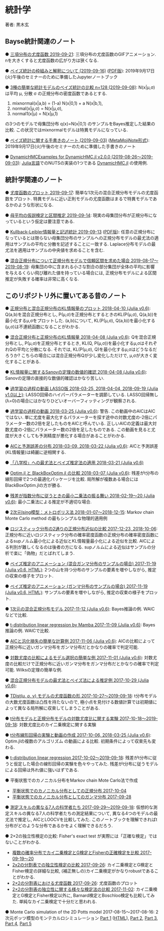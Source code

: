 # 統計学

著者: 黒木玄

## Bayse統計関連のノート

● [三項分布の尤度函数 2019-09-21](https://nbviewer.jupyter.org/github/genkuroki/Statistics/blob/master/likelihood%20functions%20of%20trinomial%20distributions.ipynb): 三項分布の尤度函数のGIFアニメーション. nを大きくすると尤度函数の広がり方は狭くなる.

● [ベイズ統計の枠組みと解釈について (2019-09-16)](https://nbviewer.jupyter.org/github/genkuroki/Statistics/blob/master/Introduction%20to%20Bayesian%20Statistics.ipynb) ([PDF版](https://genkuroki.github.io/documents/Statistics/Introduction%20to%20Bayesian%20Statistics.pdf)): 2019年9月17日(火)午後のセミナーのために準備したJupyterノートブック

● [3種の簡単な統計モデルのベイズ統計の比較 n=128 (2019-09-08)](https://nbviewer.jupyter.org/github/genkuroki/Statistics/blob/master/Comparison%20the%20mixnormal%2C%20normal1%2C%20and%20normal%20models%20by%20samples%20of%20size%20128.ipynb): N(x|μ,σ) は平均 μ, 分散 σ の正規分布の密度函数であるとする. 

1. mixnormal(x|a,b) = (1-a) N(x|0,1) + a N(x|b,1),
2. normal(x|μ,σ) = N(x|μ,σ),
3. normal1(x|μ) = N(x|μ,1)

の3つのモデルで母集団分布 q(x)=N(x|0,1) のサンプルをBayes推定した結果の比較.  この状況ではmixnormalモデルは特異モデルになっている.

● [ベイズ統計に関する手書きのノート (2019-09-03)](https://genkuroki.github.io/documents/2019-09-03_BayesianStatistics.pdf) ([MetaMojiNote形式](2019-09-03_BayesianStatistics.atdoc)): 2019年9月17日(火)午後のセミナーのために準備した手書きのノート

● [DynamicHMCExamples for DynamicHMC.jl v2.0.0 (2019-08-26～2019-09-03)](https://nbviewer.jupyter.org/github/genkuroki/Statistics/blob/master/DynamicHMCExamples%20for%20DynamicHMC.jl%20v2.0.0.ipynb): [Julia言語](https://julialang.org/)でのNUTSの実装の1つである [DynamicHMC.jl](https://github.com/tpapp/DynamicHMC.jl) の使用例.

## 統計学関連のノート

● [尤度函数のプロット 2019-09-17](https://nbviewer.jupyter.org/github/genkuroki/Statistics/blob/master/likelihood%20functions%20of%20mixture%20normal%20distributions.ipynb): 簡単な1次元の混合正規分布モデルの尤度函数をプロット. 特異モデルに近い正則モデルの尤度函数はまるで特異モデルであるかのような形状になる.

● [母平均の仮説検定と区間推定 2019-09-14](https://nbviewer.jupyter.org/github/genkuroki/Statistics/blob/master/Hypothesis%20test%20and%20interval%20estimation%20for%20population%20mean.ipynb): 現実の母集団分布が正規分布になっているという仮定は要注意である.

● [Kullback-Leibler情報量と記述統計 2019-09-13](https://nbviewer.jupyter.org/github/genkuroki/Statistics/blob/master/KL%20information%20and%20descriptive%20statistics.ipynb) ([PDF版]()): 任意の正規分布になっているとは限らない母集団分布のサンプルへの正規分布モデルの最尤法の適用はサンプルの平均と分散を記述することに一致する. Laplace分布モデルの最尤法を適用はサンプルの中央値を求めることを含む.

● [混合正規分布について正規分布モデルで信頼区間を求めた場合 2019-08-17～2019-08-19](https://nbviewer.jupyter.org/github/genkuroki/Statistics/blob/master/%E6%B7%B7%E5%90%88%E6%AD%A3%E8%A6%8F%E5%88%86%E5%B8%83%E3%81%AB%E3%81%A4%E3%81%84%E3%81%A6%E6%AD%A3%E8%A6%8F%E5%88%86%E5%B8%83%E3%83%A2%E3%83%87%E3%83%AB%E3%81%A7%E4%BF%A1%E9%A0%BC%E5%8C%BA%E9%96%93%E3%82%92%E6%B1%82%E3%82%81%E3%81%9F%E5%A0%B4%E5%90%88.ipynb): 母集団の中に含まれる小さな割合の部分集団が全体の平均に影響を与えるくらい飛び離れた値を持っている場合には, 正規分布モデルによる区間推定が失敗する確率は非常に高くなる.

## このリポジトリ外に置いてある昔のノート

● [正規分布と混合正規分布のKL情報量のプロット 2018-04-10 (Julia v0.6)](https://nbviewer.jupyter.org/gist/genkuroki/b4697ce70f356cebd27e784fe556263f): Q(a,b)を混合正規分布とし, P(μ,σ)を正規分布とするときのKL(P(μ,σ), Q(a,b))を最小化するμ,σをプロットした. (a,b)について, KL(P(μ,σ), Q(a,b))を最小化する(μ,σ)は不連続函数になることがわかる.

● [混合正規分布と正規分布のKL情報量 2018-04-08 (Julia v0.6)](https://nbviewer.jupyter.org/gist/genkuroki/34a79d95cd150150a33029f89389be43): Qを混合正規分布とし, P(μ,σ)を正規分布とするとき, KL(Q, P(μ,σ))を最小化するμ,σはそれぞれQの平均と分散になる. それでは, KL(P(μ,σ), Q)を最小化するμ,σはどうなるだろうか? こちらの場合には混合正規分布Qが少し変化しただけで, μ,σが大きく変化することがある.

● [KL情報量に関するSanovの定理の数値的確認 2018-04-08 (Julia v0.6)](https://nbviewer.jupyter.org/gist/genkuroki/73583088dc80a23f4673a7d3131482fc): Sanovの定理の直接的な数値的確認はかなり苦しい.

● [過学習の過程の動画 LASSO版 2018-03-25, 2018-04-04, 2018-09-19 (Julia v1.0以上)](https://nbviewer.jupyter.org/gist/genkuroki/c08b416648d4d7db4948ffac6abeadfd): LASSO回帰のハイパーパラメーターを調節している.  LASSO回帰無し(λ=0)の場合にはかなりひどいオーバーフィッティングが観察される.

● [過学習の過程の動画 2018-03-25 (Julia v0.6)](https://nbviewer.jupyter.org/gist/genkuroki/c440bc748ba230921c1a1f3613053b21): 警告. この動画中のAICはAICではない. 単に尤度を最大化するパラメーターを探す途中の対数尤度の-2倍にパラメーター数の2倍を足したものをAICと呼んでいる. 正しいAICの定義は最大対数尤度の-2倍にパラメーター数の2倍を足したものである.  この動画を見ると尤度が大きくしても予測精度が悪化する場合があることがわかる.

● [AICと予測誤差の分布 2018-03-09, 2018-03-22 (Julia v0.6)](https://nbviewer.jupyter.org/gist/genkuroki/1f0fd84bcf23a5269a7fb9ba90027e0d): AICと予測誤差(KL情報量)は綺麗に逆相関する.

● [「八学校」への最尤法とベイズ推定法の適用 2018-03-21 (Julia v0.6)](https://nbviewer.jupyter.org/gist/genkuroki/922c2997146ceb154eec43b89001634d)

● [Optim.jl と BlackBoxOptim.jl の比較 2018-03-07 (Julia v0.6)](https://nbviewer.jupyter.org/gist/genkuroki/0de1b5a82d6a539d97ba4321c3df48fc): 残差がt分布の線形回帰で2つの最適化パッケージを比較. 局所解が複数ある場合にはBlackBoxOptim.jlの方が勝る.

● [残差が指数分布に従うときの最小二乗法の振る舞い 2018-02-19～20 (Julia v0.6)](https://nbviewer.jupyter.org/gist/genkuroki/8f41a876ec9a7e5e18dfb8074e300077): 最小二乗法による推定が不適切な場合.

● [2次元Ising模型：メトロポリス法 2018-01-07～2018-12-15](https://nbviewer.jupyter.org/gist/genkuroki/057814687dcba128ecc2f830dad6e64f): Markov chain Monte Carlo method の最もシンプルな物理的適用例

● [ロジスティック分布の2通りの正規分布近似の比較 2017-12-23, 2018-10-06](https://nbviewer.jupyter.org/gist/genkuroki/96b0508a5773035e3a5247beff1d4f99): 正規分布に近いロジスティック分布の確率密度函数の正規分布の確率密度函数によるsupノルム最小化による近似とKL情報量最小化による近似を比較.  AICによる判別が難しくなるのは後者の方になる.  supノルムによる近似はサンプルの分析で楽に「偽物」だとばれてしまう.

● [ベイズ推定のアニメーション (混合ガンマ分布のサンプルの場合) 2017-11-19 (Julia v0.6, HTML)](https://genkuroki.github.io/documents/Jupyter/Animation%20of%20Bayesian%20estimation%20(Mixture%20Gamma%20Sample%20Case).html): 2つの山を持つ分布のサンプルの要素を増やしながら, 推定の収束の様子をプロット.

● [ベイズ推定のアニメーション (ガンマ分布のサンプルの場合) 2017-11-19 (Julia v0.6, HTML)](https://genkuroki.github.io/documents/Jupyter/Animation%20of%20Bayesian%20estimation%20(Gamma%20Sample%20Case).html): サンプルの要素を増やしながら, 推定の収束の様子をプロット.

● [1次元の混合正規分布モデル 2017-11-12 (Julia v0.6)](https://nbviewer.jupyter.org/gist/genkuroki/42106c9574766a86e8f7f375e039df76): Bayes推論の例. WAICなどで比較.

● [t-distribution linear regression by Mamba 2017-11-09 (Julia v0.6)](https://nbviewer.jupyter.org/gist/genkuroki/1c9f3c342167ccf01dd583857fd97b35): Bayes推論の例. WAICで比較.

● [AICと汎化損失の簡単な計算例 2017-11-06 (Julia v0.6)](https://nbviewer.jupyter.org/gist/genkuroki/17f19359e475fb01cae47dbf65d4b574/Simple%20examples%20of%20AICs%20and%20generalization%20losses.ipynb): AICの比較によって正規分布に近いガンマ分布をガンマ分布だとかなりの確率で判定可能.

● [対数尤度の比較によるモデル選択の簡単な例 2017-11-01 (Julia v0.6)](https://nbviewer.jupyter.org/gist/genkuroki/17f19359e475fb01cae47dbf65d4b574/Simple%20example%20of%20model%20selection%20by%20comparison%20of%20log-likelihood%20ratios.ipynb): 対数尤度の比較だけで正規分布に近いガンマ分布をガンマ分布だとかなりの確率で判定可能. Wilksの定理の簡単な例.

● [混合正規分布モデルの最尤法とベイズ法による推定例 2017-10-29 (Julia v0.6)](https://nbviewer.jupyter.org/gist/genkuroki/5a29679b0ecece1a155c93ce1ab00ee4): 

● [TDist(μ, ρ, ν) モデルの尤度函数の形 2017-10-27～2019-09-18](https://nbviewer.jupyter.org/gist/genkuroki/32fe4cbb13fae90aa697f54355df6767?flush_cache=true): t分布モデルの大数尤度函数は凸性を持たないので, 極小点を見付ける数値計算では初期値によって異なる局所解に収束してしまうことがある.

● [t分布モデルと正規分布モデルの対数尤度比に関する実験 2017-10-18～2019-09-18](https://nbviewer.jupyter.org/gist/genkuroki/37e06943aa91f0d7db65dc40052367e9): 対数尤度比のカイ二乗検定に関する実験

● [t分布線形回帰の実験と動画の作成 2017-10-06, 2018-03-25 (Julia v0.6)](https://nbviewer.jupyter.org/urls/genkuroki.github.io/documents/Jupyter/Animation%20of%20t-distribution%20regression.ipynb): Optim.jlの複数のアルゴリズム
の動画による比較. 初期条件によって収束先も変わる.

● [t-distribution linear regression 2017-10-02～2019-09-18](https://nbviewer.jupyter.org/gist/genkuroki/6897ddc41f69566112675a13962d9187): 残差がt分布に従うと仮定した場合の線形回帰の実験を色々やってみた.  残差がt分布に従うモデルによる回帰は外れ値に強いはずである.

● 平衡状態でのカノニカル分布をMarkov chain Mote Carlo法で作成

* [平衡状態でのカノニカル分布としての正規分布 2017-10-04](https://nbviewer.jupyter.org/gist/genkuroki/fe7fa7d7446fd02cf1106374e8128624)
* [平衡状態でのカノニカル分布としてのガンマ分布 2017-09-28](https://nbviewer.jupyter.org/gist/genkuroki/3b5566ee3f2fe9620a85bc41ee988b35/%E5%B9%B3%E8%A1%A1%E7%8A%B6%E6%85%8B%E3%81%A7%E3%81%AE%E3%82%AB%E3%83%8E%E3%83%8B%E3%82%AB%E3%83%AB%E5%88%86%E5%B8%83%E3%81%A8%E3%81%97%E3%81%A6%E3%81%AE%E3%82%AC%E3%83%B3%E3%83%9E%E5%88%86%E5%B8%83.ipynb)

● [測定スキルの異なる7人の科学者たち 2017-09-29～2019-09-18](https://nbviewer.jupyter.org/gist/genkuroki/bc35fc074dff611b1284942758a285fc): 仮想的な測定スキルの異なる7人の科学者たちの測定結果について, 異なる4つのモデルの最尤法で推定し, AICとLOOCVを比較してみた. このノートブックを理解できればt分布がどのような分布であるかをよく理解できるだろう.

● 2×2の独立性検定の比較: Fisher's exact test が実際には「正確な検定」ではないことがわかる.

* [複数の確率分布でカイ二乗検定とG検定とFisherの正確検定を比較 2017-09-19～20](https://nbviewer.jupyter.org/gist/genkuroki/7c52b10fc6cdb254c8227f4fb0a47e0d)
* [2x2の分割表での独立性検定の比較 2017-09-26](https://nbviewer.jupyter.org/gist/genkuroki/1dd6d1ee5b473435a2027d221c560640): カイ二乗検定とG検定とFisher検定の詳細な比較, (補正無しの)カイ二乗検定がかなりrobustであることがわかる.
* [2×2の分割表における尤度函数 2017-09-26](https://nbviewer.jupyter.org/gist/genkuroki/a3034d25a429b590d96c486064e53c8b): 尤度函数のプロット
* [2×2の分割表の独立性に関する様々な検定法の比較 2017-11-02](https://nbviewer.jupyter.org/gist/genkuroki/3935a24dcfcb0fa4da46a0a3955158d8): カイ二乗検定とG検定とFisher検定以外に, Barnard検定とBoschloo検定も比較してみた. 単純なカイ二乗検定で十分だと思われる.

● Monte Carlo simulation of the 2D Potts model 2017-08-15～2017-08-16: 2次元ポッツ模型のモンテカルロシミュレーション
[Part 1](https://nbviewer.jupyter.org/gist/genkuroki/f01626c723efeaaed7f396ca8b9eaef1)
([HTML](https://genkuroki.github.io/documents/Jupyter/Monte%20Carlo%20simulation%20of%20the%202D%20Potts%20model%20-%20Part%201.html)),
[Part 2](https://nbviewer.jupyter.org/gist/genkuroki/6deedf25cdcff6f7afe56c89bc342ef9), 
[Part 3](https://nbviewer.jupyter.org/gist/genkuroki/fd45cae92c0cb6e972ab3ed313beb4e3), 
[Part 4](https://nbviewer.jupyter.org/gist/genkuroki/3fe61da186194d3ed6b2bbd9d690e024),
[Part 5](https://nbviewer.jupyter.org/gist/genkuroki/a16313f5ec1ebddc171e00738cf1b38b)
